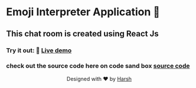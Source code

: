  # Emoji Interpreter Application 🚀
 
 ## This chat room is created using React Js
 
 ### Try it out: 🌟   [Live demo](https://harsh-chat-room.herokuapp.com)
 
### check out the source code here on code sand box [source code](https://codesandbox.io/s/github/haarsh24/emojiInterpreter)
 
 
<p align="center">
Designed with ❤️ by <a href="https://kumarharsh.netlify.app">Harsh</a>
</p>
